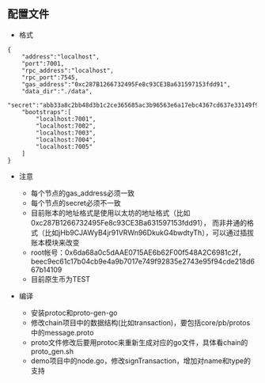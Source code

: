 ## 配置文件
* 格式
```
{
    "address":"localhost",
    "port":7001,
    "rpc_address":"localhost",
    "rpc_port":7545,
    "gas_address":"0xc287B1266732495Fe8c93CE3Ba631597153fdd91",
    "data_dir":"./data",
    "secret":"abb33a8c2bb48d3b1c2ce365685ac3b96563e6a17ebc4367cd637e33149f94ea",
    "bootstraps":[
        "localhost:7001",
        "localhost:7002",
        "localhost:7003",
        "localhost:7004",
        "localhost:7005"
    ]
}
```
* 注意
    * 每个节点的gas_address必须一致
    * 每个节点的secret必须不一致
    * 目前账本的地址格式是使用以太坊的地址格式（比如0xc287B1266732495Fe8c93CE3Ba631597153fdd91）， 而非井通的格式（比如jHb9CJAWyB4jr91VRWn96DkukG4bwdtyTh），可以通过插拔账本模块来改变
    * root帐号：0x6da68a0c5dAAE0715AE6b62F00f548A2C6981c2f，beec9ec61c17b04cb9e4a9b7017e749f92835e2743e95f94cde218d667b14109
    * 目前原生币为TEST
    
* 编译
    * 安装protoc和proto-gen-go
    * 修改chain项目中的数据结构(比如transaction)，要包括core/pb/protos中的message.proto
    * proto文件修改后要用protoc来重新生成对应的go文件，具体看chain的proto_gen.sh
    * demo项目中的node.go，修改signTransaction，增加对name和type的支持
    
    
    
    
    
    
    